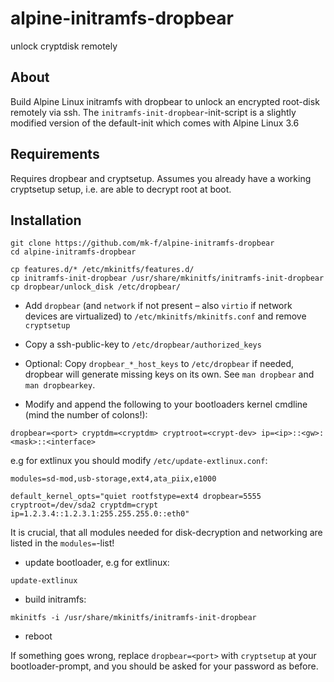 # alpine-initramfs-dropbear
unlock cryptdisk remotely

## About

Build Alpine Linux initramfs with dropbear to unlock an encrypted root-disk remotely via ssh.
The `initramfs-init-dropbear`-init-script is a slightly modified version of
the default-init which comes with Alpine Linux 3.6

## Requirements
Requires dropbear and cryptsetup. Assumes you already have a working cryptsetup setup, i.e. are able
to decrypt root at boot.

## Installation

```
git clone https://github.com/mk-f/alpine-initramfs-dropbear
cd alpine-initramfs-dropbear
```

```
cp features.d/* /etc/mkinitfs/features.d/
cp initramfs-init-dropbear /usr/share/mkinitfs/initramfs-init-dropbear
cp dropbear/unlock_disk /etc/dropbear/
```

- Add `dropbear` (and `network` if not present – also `virtio` if network devices are virtualized) to `/etc/mkinitfs/mkinitfs.conf` and remove `cryptsetup`

- Copy a ssh-public-key to `/etc/dropbear/authorized_keys`
- Optional: Copy `dropbear_*_host_keys` to `/etc/dropbear` if needed, dropbear will generate
missing keys on its own. See `man dropbear` and `man dropbearkey`.

- Modify and append the following to your bootloaders kernel cmdline (mind the number of colons!):
```
dropbear=<port> cryptdm=<cryptdm> cryptroot=<crypt-dev> ip=<ip>::<gw>:<mask>::<interface>
```

e.g for extlinux you should modify ``/etc/update-extlinux.conf``:
```
modules=sd-mod,usb-storage,ext4,ata_piix,e1000
```
```
default_kernel_opts="quiet rootfstype=ext4 dropbear=5555 cryptroot=/dev/sda2 cryptdm=crypt ip=1.2.3.4::1.2.3.1:255.255.255.0::eth0"
```

It is crucial, that all modules needed for disk-decryption and networking are listed in the
`modules=`-list!

- update bootloader, e.g for extlinux:
```
update-extlinux
```
- build initramfs:
```
mkinitfs -i /usr/share/mkinitfs/initramfs-init-dropbear
```
- reboot

If something goes wrong, replace `dropbear=<port>` with `cryptsetup` at your
bootloader-prompt, and you should be asked for your password as before.
